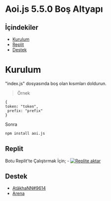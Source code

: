 # Aoi.js 5.5.0 Boş Altyapı 

## İçindekiler

- [Kurulum](#kurulum)
- [Replit](#replit)
- [Destek](#destek)

# Kurulum
"index.js" dosyasında boş olan kısımları doldurun.

> Örnek 
```
{
token: "token", 
 prefix: "prefix"
}
```

Sonra 

```sh
npm install aoi.js
```

## Replit
Botu Replit'te Çalıştırmak İçin;
- [![Replite aktar](https://repl.it/badge/github/atakhanndev/aoi.js-v5)](https://repl.it/github/atakhanndev/aoi.js-v5)


## Destek

- [AtâkhaNN#9614](https://discord.com/users/396935680653262849)
- [Arena](https://discord.gg/QRvpC42DZC)

